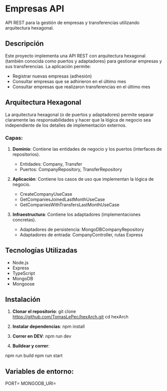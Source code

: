# Empresas API

API REST para la gestión de empresas y transferencias utilizando arquitectura hexagonal.

## Descripción

Este proyecto implementa una API REST con arquitectura hexagonal (también conocida como puertos y adaptadores) para gestionar empresas y sus transferencias. La aplicación permite:

- Registrar nuevas empresas (adhesión)
- Consultar empresas que se adhirieron en el último mes
- Consultar empresas que realizaron transferencias en el último mes

## Arquitectura Hexagonal

La arquitectura hexagonal (o de puertos y adaptadores) permite separar claramente las responsabilidades y hacer que la lógica de negocio sea independiente de los detalles de implementación externos.

### Capas:

1. **Dominio**: Contiene las entidades de negocio y los puertos (interfaces de repositorios).
   - Entidades: Company, Transfer
   - Puertos: CompanyRepository, TransferRepository

2. **Aplicación**: Contiene los casos de uso que implementan la lógica de negocio.
   - CreateCompanyUseCase
   - GetCompaniesJoinedLastMonthUseCase
   - GetCompaniesWithTransfersLastMonthUseCase

3. **Infraestructura**: Contiene los adaptadores (implementaciones concretas).
   - Adaptadores de persistencia: MongoDBCompanyRepository
   - Adaptadores de entrada: CompanyController, rutas Express

## Tecnologías Utilizadas

- Node.js
- Express
- TypeScript
- MongoDB
- Mongoose

## Instalación

1. **Clonar el repositorio**:
 git clone https://github.com/TomasLePec/hexArch.git
 cd hexArch 

2. **Instalar dependencias**:
npm install

3. **Correr en DEV**:
npm run dev

4. **Buildear y correr**:

npm run build
npm run start

## Variables de entorno:

PORT=
MONGODB_URI=
